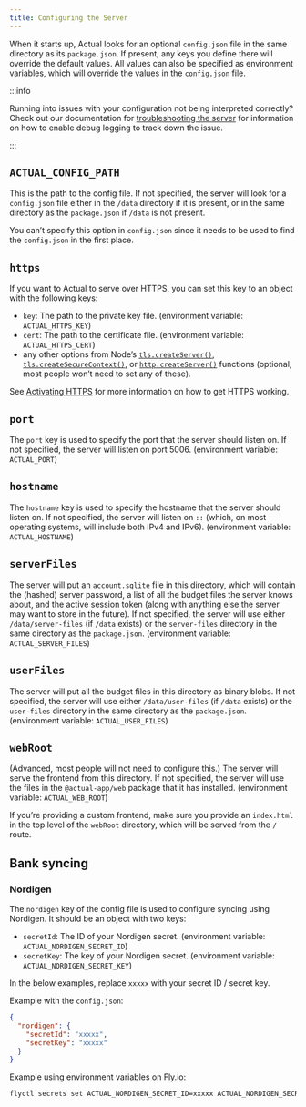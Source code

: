 ```yaml
---
title: Configuring the Server
---
```


When it starts up, Actual looks for an optional `config.json` file in the same directory as its `package.json`. If present, any keys you define there will override the default values. All values can also be specified as environment variables, which will override the values in the `config.json` file.

:::info

Running into issues with your configuration not being interpreted correctly? Check out our documentation for [troubleshooting the server](/Troubleshooting/Server) for information on how to enable debug logging to track down the issue.

:::

## `ACTUAL_CONFIG_PATH`

This is the path to the config file. If not specified, the server will look for a `config.json` file either in the `/data` directory if it is present, or in the same directory as the `package.json` if `/data` is not present.

You can’t specify this option in `config.json` since it needs to be used to find the `config.json` in the first place.

## `https`

If you want to Actual to serve over HTTPS, you can set this key to an object with the following keys:

- `key`: The path to the private key file. (environment variable: `ACTUAL_HTTPS_KEY`)
- `cert`: The path to the certificate file. (environment variable: `ACTUAL_HTTPS_CERT`)
- any other options from Node’s [`tls.createServer()`](https://nodejs.org/docs/latest-v16.x/api/tls.html#tlscreateserveroptions-secureconnectionlistener), [`tls.createSecureContext()`](https://nodejs.org/docs/latest-v16.x/api/tls.html#tlscreatesecurecontextoptions), or [`http.createServer()`](https://nodejs.org/docs/latest-v16.x/api/http.html#httpcreateserveroptions-requestlistener) functions (optional, most people won’t need to set any of these).

See [Activating HTTPS](/Installing/HTTPS/) for more information on how to get HTTPS working.

<!-- ## `mode`

The `mode` key is not currently used by anything, as far as I can tell. It’s exposed on the `/mode` route, but that route does not appear to be called by the frontend. -->

## `port`

The `port` key is used to specify the port that the server should listen on. If not specified, the server will listen on port 5006. (environment variable: `ACTUAL_PORT`)

## `hostname`

The `hostname` key is used to specify the hostname that the server should listen on. If not specified, the server will listen on `::` (which, on most operating systems, will include both IPv4 and IPv6). (environment variable: `ACTUAL_HOSTNAME`)

## `serverFiles`

The server will put an `account.sqlite` file in this directory, which will contain the (hashed) server password, a list of all the budget files the server knows about, and the active session token (along with anything else the server may want to store in the future). If not specified, the server will use either `/data/server-files` (if `/data` exists) or the `server-files` directory in the same directory as the `package.json`. (environment variable: `ACTUAL_SERVER_FILES`)

## `userFiles`

The server will put all the budget files in this directory as binary blobs. If not specified, the server will use either `/data/user-files` (if `/data` exists) or the `user-files` directory in the same directory as the `package.json`. (environment variable: `ACTUAL_USER_FILES`)

## `webRoot`

(Advanced, most people will not need to configure this.) The server will serve the frontend from this directory. If not specified, the server will use the files in the `@actual-app/web` package that it has installed. (environment variable: `ACTUAL_WEB_ROOT`)

If you’re providing a custom frontend, make sure you provide an `index.html` in the top level of the `webRoot` directory, which will be served from the `/` route.

## Bank syncing

### Nordigen

The `nordigen` key of the config file is used to configure syncing using Nordigen. It should be an object with two keys:

- `secretId`: The ID of your Nordigen secret. (environment variable: `ACTUAL_NORDIGEN_SECRET_ID`)
- `secretKey`: The key of your Nordigen secret. (environment variable: `ACTUAL_NORDIGEN_SECRET_KEY`)

In the below examples, replace `xxxxx` with your secret ID / secret key.

Example with the `config.json`:

```json
{
  "nordigen": {
    "secretId": "xxxxx",
    "secretKey": "xxxxx"
  }
}
```

Example using environment variables on Fly.io:

```sh
flyctl secrets set ACTUAL_NORDIGEN_SECRET_ID=xxxxx ACTUAL_NORDIGEN_SECRET_KEY=xxxxx
```
